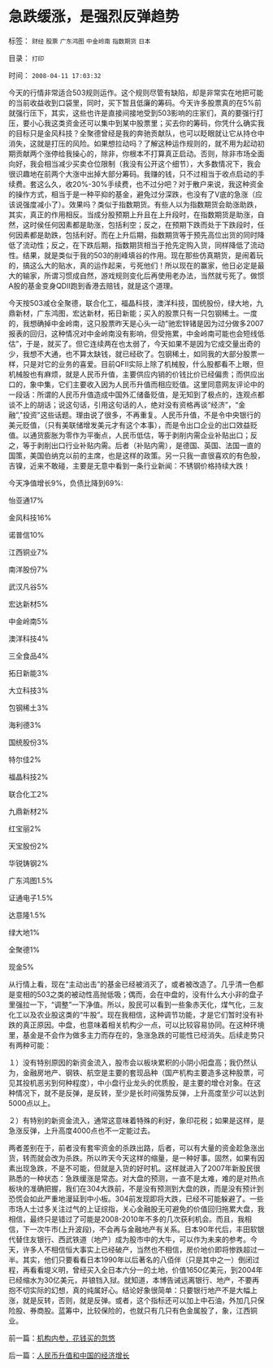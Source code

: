 # 急跌缓涨，是强烈反弹趋势

标签： `财经` `股票` `广东鸿图` `中金岭南` `指数期货` `日本` 

目录： `打印`

时间： `2008-04-11 17:03:32`

今天的行情非常适合503规则运作。这个规则尽管有缺陷，却是非常实在地把可能的当前收益收到口袋里，同时，买下暂且低廉的筹码。今天许多股票真的在5%前就强行压下，其实，这些也许是直接间接地受到503影响的庄家们，真的要强行打压，要小心我这类资金还可以集中到某中股票里；买去你的筹码，你凭什么确实我的目标只是金风科技？全聚德曾经是我的奔驰贡献队，也可以眨眼就让它从持仓中消失，这就是打压的风险。如果想拉动吗？了解这种运作规则的，就不用为起动初期贡献两个涨停给我操心的，除非，你根本不打算真正启动。否则，除非市场全面向好，我会相当减少买卖仓位限制（我没有公开这个细节），大多数情况下，我会很识趣地在前两个大涨中出掉大部分筹码。我赚的钱，只不过相当于收点启动的手续费。套这么久，收20%-30%手续费，也不过分吧？对于散户来说，我这种资金的操作方式，相当于是一种平抑的基金，避免过分深跌，也没有了V底的急涨（应该说强度减小了）。效果吗？类似于指数期货。有些人以为指数期货会助涨助跌，其实，真正的作用相反。当成分股预期上升且在上升段时，在指数期货是助涨，自然，这时侯任何因素都是助涨，包括利空；反之，在预期下跌而处于下跌段时，任何因素都是助跌，包括利好。而在上升后期，指数期货等于预先高位出货的同时降低了流动性；反之，在下跌后期，指数期货相当于抢先定购入货，同样降低了流动性。结果，就是类似于我的503的削峰填谷的作用。现在那些仿真期货，是闹着玩的，搞这么大的贴水，真的运作起来，亏死他们！所以现在的赢家，他日必定是最大的输家，所谓习惯成自然，游戏规则变化后再使用老办法，当然就亏死了。做惯A股的基金变身QDII跑到香港去赔钱，就是这个道理。

今天按503减仓全聚德，联合化工，福晶科技，澳洋科技，国统股份，绿大地，九鼎新材，广东鸿图，宏达新材，拓日新能；买入的股票只有一只包钢稀土。一度的，我想确掉中金岭南，这只股票昨天是心头一动“驰宏锌锗是因为过分做多2007报表的回归，这种情况对中金岭南没有影响，但受拖累，中金岭南可能也会短线低估”，于是，就买了。但它连续两在也太弱了，今天如果不是因为它成交量出奇的少，我想不大通，也不算太缺钱，就已经砍了。包钢稀土，如同我的大部分股票一样，只是对它的业务的喜爱。目前QFII实际上除了机械股，什么股都看不上眼，但机械股也有麻烦，就是人民币升值，主要供应内销的价钱比价已经偏贵；而供应出口的，象中集，它们主要收入因为人民币升值而相应贬值。这里同意网友评论中的一段话：所谓的人民币升值造成中国外汇储备贬值，是无知到了极点的，连观点都谈不上的胡话；说这句话，引用这句话的人，绝对没有资格再谈“经济”，“金融”,"投资"这些话题。理由说了很多，不再重复。人民币升值，不是令中央银行的美元贬值，（只有美联储增发美元才有这个本事），而是令出口企业的出口效益贬值。以通货膨胀为零作为平衡点，人民币低估，等于剥削内需企业补贴出口；反之，等于剥削出口行业补贴内需。后者（补贴内需），是德国、英国、法国一直的国策，美国伯纳克以前的主席，也是这样的政策。另一只我一直很喜欢的有色股，吉镍，近来不敢碰，主要是无意中看到一条行业新闻：不锈钢价格持续大跌！

今天净值增长9%，负债比降到69%:

怡亚通17%

金风科技16%

诺普信10%

江西铜业7%

南洋股份7%

武汉凡谷5%

宏达新材5%

中金岭南5%

澳洋科技4%

三全食品4%

拓日新能3%

大立科技3%

包钢稀土3%

海利德3%

国统股份3%

特尔佳2%

福晶科技2%

联合化工2%

九鼎新材2%

红宝丽2%

天宝股份2%

华锐铸钢2%

广东鸿图1.5%

证通电子1.5%

达意隆1.5%

绿大地1%

全聚德1%

现金5%

从行情上看，现在“主动出击”的基金已经被消灭了，或者被改造了。几乎清一色都是变相的503之类的被动性高抛低吸；偶而，会在中盘的，没有什么大小非的盘子里强拉一下，“调整”一下净值。所以，股民可以看到一些象赤天化，煤气化，三友化工以及农业股这类的“牛股”。现在我相信，这种调节功能，才是它们暂时没有补跌的真正原因。中盘，也意味着相关机构少一点，可以比较容易协同。在这种环境里，基金是不会作为做多主力而存在的，急涨急跌的可能性已经消失。后续走势只有两种可能：

１）没有特别原因的新资金流入，股市会以板块累积的小阴小阳盘高；我仍然认为，金融房地产、钢铁、航空是主要的套现品种（国产机构主要造多这种股票，可见其投机恶劣到何种程度），中小盘行业龙头的优质股，是主要的增仓对象。在这种情况下，就不是反弹，是反转，至少是长时间强势反弹，上升高度至少可以达到5000点以上。

２）有特别的新资金流入，通常这意味着特殊的利好，象印花税；如果是这样，是急涨反弹，上升高度4000点也不一定能过去。

两者差别在于，前者没有套牢资金的杀跌出路，后者，可以有大量的资金趁急涨出货，转而就会改为杀跌。所以昨天今天这样的缩量，是一种好事。固然，如果有因素出现急跌，不是不可能，但就是入货的好时机。这样就进入了2007年新股民很熟悉的一种状态：急跌缓涨是常态。对大盘的预测，一直不是太难，难的是对热点板块的准确把握，我们在304大跌前，不是没有预测到大盘的跌，而是没有预计到恐慌会如此严重地漫延到中小板。304前发现即将大跌，已经不可能躲避了。一些市场人士过多关注过气的上证综指，关心金融股无可避免的价值回归拖累大盘，我相信，最终只是错过了可能是2008-2010年不多的几次获利机会。而且，我相信，下一次牛市(上升波段)，不会再与金融地产有关系。日本90年代后，丰田软银代替住友银行、西武铁道（地产）成为股市中的大牛，可以作为未来的参考。今天，许多人不相信恒大事实上已经破产，当然也不相信，房价地价即将惨跌超过一半。其实，他们只要看看日本1990年以后著名的八佰伴（只是其中之一）倒闭过程，再看看堤义明，曾经买入全日本六分一的土地，价值1650亿美元，到2004年已经缩水为30亿美元，并锒铛入狱。就知道，本博告诫远离银行、地产，不要再抱不切实际的幻想，真的纯属好心。结论好象很简单：只要银行地产不是大幅上涨，就是反转，否则，就是反弹。或者，这个指标还可以加上中石油，外加几只保险股、券商股。蓝筹中，比较保险的，也就只有几只有色金属股了，象，江西铜业。



前一篇：[机构内参，花钱买的忽悠](../../../2008/4/10/机构内参，花钱买的忽悠.md)

后一篇：[人民币升值和中国的经济增长](../../../2008/4/12/人民币升值和中国的经济增长.md)